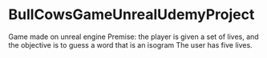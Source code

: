 # BullCowsGameUnrealUdemyProject
Game made on unreal engine
Premise: the player is given a set of lives, and the objective is to guess a word that is an isogram
The user has five lives. 
